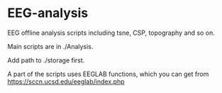 # EEG-analysis
EEG offline analysis scripts including tsne, CSP, topography and so on. 

Main scripts are in ./Analysis.

Add path to ./storage first.

A part of the scripts uses EEGLAB functions, which you can get from https://sccn.ucsd.edu/eeglab/index.php
